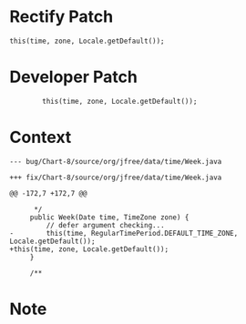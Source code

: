 # Rectify Patch

```
this(time, zone, Locale.getDefault());
```

# Developer Patch

```
        this(time, zone, Locale.getDefault());
```

# Context

```
--- bug/Chart-8/source/org/jfree/data/time/Week.java

+++ fix/Chart-8/source/org/jfree/data/time/Week.java

@@ -172,7 +172,7 @@

      */
     public Week(Date time, TimeZone zone) {
         // defer argument checking...
-        this(time, RegularTimePeriod.DEFAULT_TIME_ZONE, Locale.getDefault());
+this(time, zone, Locale.getDefault());
     }
 
     /**
```

# Note

